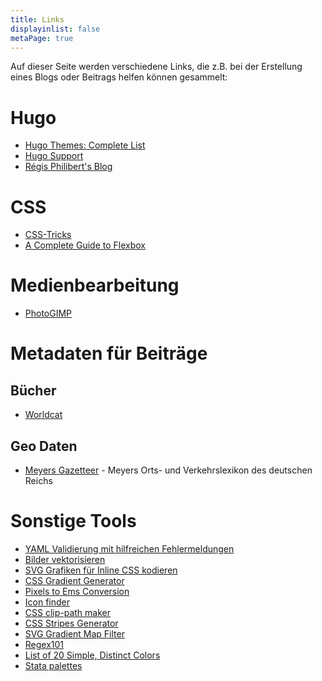 ```yaml
---
title: Links
displayinlist: false
metaPage: true
---
```


Auf dieser Seite werden verschiedene Links, die z.B. bei der Erstellung eines Blogs oder Beitrags helfen können gesammelt:

# Hugo
* [Hugo Themes: Complete List](https://themes.gohugo.io/)
* [Hugo Support](https://discourse.gohugo.io/)
* [Régis Philibert's Blog](https://regisphilibert.com/tags/hugo/)

# CSS
* [CSS-Tricks](https://css-tricks.com/)
* [A Complete Guide to Flexbox](https://css-tricks.com/snippets/css/a-guide-to-flexbox/)

# Medienbearbeitung
* [PhotoGIMP](https://github.com/Diolinux/PhotoGIMP)

# Metadaten für Beiträge

## Bücher
* [Worldcat](https://www.worldcat.org/)

## Geo Daten
* [Meyers Gazetteer](https://www.meyersgaz.org/) - Meyers Orts- und Verkehrslexikon des deutschen Reichs

# Sonstige Tools
* [YAML Validierung mit hilfreichen Fehlermeldungen](https://jsonformatter.org/yaml-validator)
* [Bilder vektorisieren](https://www.vectorizer.io/)
* [SVG Grafiken für Inline CSS kodieren](https://yoksel.github.io/url-encoder/)
* [CSS Gradient Generator](https://cssgradient.io/)
* [Pixels to Ems Conversion](https://www.w3schools.com/tags/ref_pxtoemconversion.asp)
* [Icon finder](https://www.iconfinder.com/)
* [CSS clip-path maker](https://bennettfeely.com/clippy/)
* [CSS Stripes Generator](https://stripesgenerator.com/)
* [SVG Gradient Map Filter](https://yoksel.github.io/svg-gradient-map/#/)
* [Regex101](https://regex101.com/)
* [List of 20 Simple, Distinct Colors](https://sashamaps.net/docs/resources/20-colors/)
* [Stata palettes](https://repec.sowi.unibe.ch/stata/palettes/colors.html)
